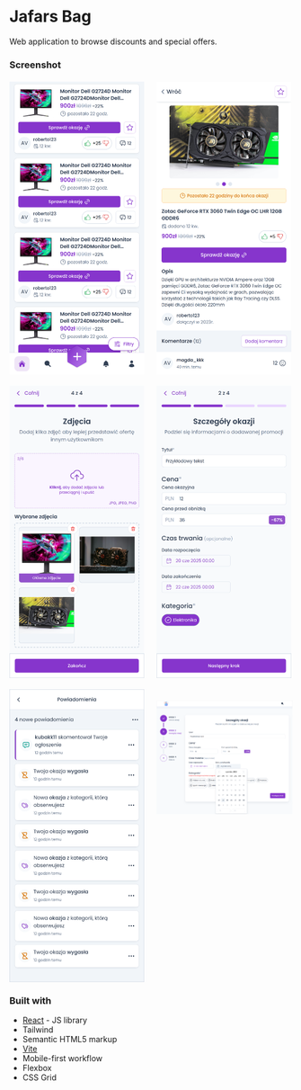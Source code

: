 # Jafars Bag

Web application to browse discounts and special offers.

### Screenshot

<div style="display: grid; grid-template-columns: repeat(auto-fit, minmax(240px, 1fr)); gap: 20px; margin: 20px 0;">

<img src="./screenshots/mobile-1.png" width="240" alt="Mobile Design Part 1">

<img src="./screenshots/mobile-2.png" width="240" alt="Mobile Design Part 2">

<img src="./screenshots/mobile-3.png" width="240" alt="Mobile Design Part 3">

<img src="./screenshots/mobile-4.png" width="240" alt="Mobile Design Part 4">

<img src="./screenshots/mobile-5.png" width="240" alt="Mobile Design Part 5">

<img src="./screenshots/desktop-1.png" width="100%" style="margin: 20px 0;" alt="Desktop Design Part 1">
</div>

### Built with

- [React](https://reactjs.org/) - JS library
- Tailwind
- Semantic HTML5 markup
- [Vite](https://vitejs.dev/)
- Mobile-first workflow
- Flexbox
- CSS Grid
